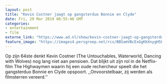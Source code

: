 ```yaml
---
layout: post
title: "Kevin Costner jaagt op gangsterduo Bonnie en Clyde"
date: Fri, 29 Mar 2019 08:55:48 GMT
categories: 
- entertainment 
- film 
externe_link: "https://www.ad.nl/show/kevin-costner-jaagt-op-gangsterduo-bonnie-en-clyde~af5aba0f/"
feature_image: "https://images4.persgroep.net/rcs/BBSamVBcExGgKbXnygH5LNWXlcQ/diocontent/144279304/_fitwidth/400/?appId=21791a8992982cd8da851550a453bd7f&quality=0.7"
---
```


Op zijn 64ste denkt Kevin Costner (The Untouchables, Waterworld, Dancing with Wolves) nog lang niet aan pensioen. Dat blijkt uit zijn rol in de Netflix-film The Highwaymen waarin hij een oude rechercheur speelt die het gangsterduo Bonnie en Clyde opspoort. ,,Onvoorstelbaar, zij werden als filmsterren vereerd.’’

